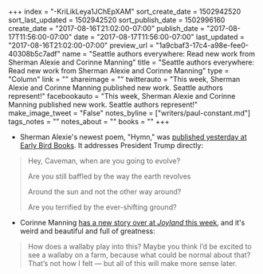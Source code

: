+++
index = "-KriLikLeya1JChEpXAM"
sort_create_date = 1502942520
sort_last_updated = 1502942520
sort_publish_date = 1502996160
create_date = "2017-08-16T21:02:00-07:00"
publish_date = "2017-08-17T11:56:00-07:00"
date = "2017-08-17T11:56:00-07:00"
last_updated = "2017-08-16T21:02:00-07:00"
preview_url = "1a9cbaf3-17c4-a98e-fee0-40308b5c7adf"
name = "Seattle authors everywhere: Read new work from Sherman Alexie and Corinne Manning"
title = "Seattle authors everywhere: Read new work from Sherman Alexie and Corinne Manning"
type = "Column"
link = ""
shareimage = ""
twitterauto = "This week, Sherman Alexie and Corinne Manning published new work. Seattle authors represent!"
facebookauto = "This week, Sherman Alexie and Corinne Manning published new work. Seattle authors represent!"
make_image_tweet = "False"
notes_byline = ["writers/paul-constant.md"]
tags_notes = ""
notes_about = ""
books = ""
+++
* Sherman Alexie's newest poem, "Hymn," was [published yesterday at Early Bird Books](https://earlybirdbooks.com/hymn-a-new-poem-by-sherman-alexie). It addresses President Trump directly:

<blockquote><p>Hey, Caveman, when are you going to evolve?</p>
<p>Are you still baffled by the way the earth revolves</p>

<p>Around the sun and not the other way around?</p>
<p>Are you terrified by the ever-shifting ground?</p></blockquote>

* Corinne Manning [has a new story over at *Joyland* this week](http://www.joylandmagazine.com/regions/pnw/wallaby), and it's weird and beautiful and full of greatness:

<blockquote>How does a wallaby play into this? Maybe you think I’d be excited to see a wallaby on a farm, because what could be normal about that? That’s not how I felt —  but all of this will make more sense later.</blockquote>